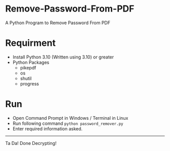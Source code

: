 # Remove-Password-From-PDF

A Python Program to Remove Password From PDF

# Requirment
- Install Python 3.10 (Written using 3.10) or greater
- Python Packages
  - pikepdf
  - os
  - shutil
  - progress

# Run
- Open Command Prompt in Windows / Terminal in Linux
- Run following command `python password_remover.py`
- Enter required information asked.


-----------------
Ta Da! Done Decrypting!
